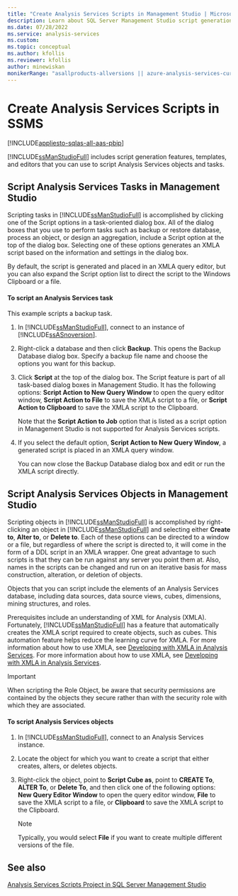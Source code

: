```yaml
---
title: "Create Analysis Services Scripts in Management Studio | Microsoft Docs"
description: Learn about SQL Server Management Studio script generation features, templates, and editors for scripting Analysis Services objects and tasks.
ms.date: 07/28/2022
ms.service: analysis-services
ms.custom:
ms.topic: conceptual
ms.author: kfollis
ms.reviewer: kfollis
author: minewiskan
monikerRange: "asallproducts-allversions || azure-analysis-services-current || power-bi-premium-current || >= sql-analysis-services-2016"
---
```

# Create Analysis Services Scripts in SSMS

[!INCLUDE[appliesto-sqlas-all-aas-pbip](../includes/appliesto-sqlas-all-aas-pbip.md)]

[!INCLUDE[ssManStudioFull](../includes/ssmanstudiofull-md.md)] includes script generation features, templates, and editors that you can use to script Analysis Services objects and tasks.  
  
## Script Analysis Services Tasks in Management Studio

Scripting tasks in [!INCLUDE[ssManStudioFull](../includes/ssmanstudiofull-md.md)] is accomplished by clicking one of the Script options in a task-oriented dialog box. All of the dialog boxes that you use to perform tasks such as backup or restore database, process an object, or design an aggregation, include a Script option at the top of the dialog box. Selecting one of these options generates an XMLA script based on the information and settings in the dialog box.  
  
By default, the script is generated and placed in an XMLA query editor, but you can also expand the Script option list to direct the script to the Windows Clipboard or a file.  
  
#### To script an Analysis Services task
  
This example scripts a backup task.

1. In [!INCLUDE[ssManStudioFull](../includes/ssmanstudiofull-md.md)], connect to an instance of [!INCLUDE[ssASnoversion](../includes/ssasnoversion-md.md)].  
  
2. Right-click a database and then click **Backup**. This opens the Backup Database dialog box. Specify a backup file name and choose the options you want for this backup.  
  
3. Click **Script** at the top of the dialog box. The Script feature is part of all task-based dialog boxes in Management Studio. It has the following options: **Script Action to New Query Window** to open the query editor window, **Script Action to File** to save the XMLA script to a file, or **Script Action to Clipboard** to save the XMLA script to the Clipboard.  
  
     Note that the **Script Action to Job** option that is listed as a script option in Management Studio is not supported for Analysis Services scripts.  
  
4. If you select the default option, **Script Action to New Query Window**, a generated script is placed in an XMLA query window.  
  
     You can now close the Backup Database dialog box and edit or run the XMLA script directly.  
  
## Script Analysis Services Objects in Management Studio

Scripting objects in [!INCLUDE[ssManStudioFull](../includes/ssmanstudiofull-md.md)] is accomplished by right-clicking an object in [!INCLUDE[ssManStudioFull](../includes/ssmanstudiofull-md.md)] and selecting either **Create to**, **Alter to**, or **Delete to**. Each of these options can be directed to a window or a file, but regardless of where the script is directed to, it will come in the form of a DDL script in an XMLA wrapper. One great advantage to such scripts is that they can be run against any server you point them at. Also, names in the scripts can be changed and run on an iterative basis for mass construction, alteration, or deletion of objects.  
  
Objects that you can script include the elements of an Analysis Services database, including data sources, data source views, cubes, dimensions, mining structures, and roles.  
  
Prerequisites include an understanding of XML for Analysis (XMLA). Fortunately, [!INCLUDE[ssManStudioFull](../includes/ssmanstudiofull-md.md)] has a feature that automatically creates the XMLA script required to create objects, such as cubes. This automation feature helps reduce the learning curve for XMLA. For more information about how to use XMLA, see [Developing with XMLA in Analysis Services](../../analysis-services/multidimensional-models-scripting-language-assl-xmla/developing-with-xmla-in-analysis-services.md). For more information about how to use XMLA, see [Developing with XMLA in Analysis Services](../../analysis-services/multidimensional-models-scripting-language-assl-xmla/developing-with-xmla-in-analysis-services.md).  
  
> [!IMPORTANT]  
> When scripting the Role Object, be aware that security permissions are contained by the objects they secure rather than with the security role with which they are associated.  
  
#### To script Analysis Services objects
  
1. In [!INCLUDE[ssManStudioFull](../includes/ssmanstudiofull-md.md)], connect to an Analysis Services instance.  
  
2. Locate the object for which you want to create a script that either creates, alters, or deletes objects.  
  
3. Right-click the object, point to **Script Cube as**, point to **CREATE To**, **ALTER To**, or **Delete To**, and then click one of the following options: **New Query Editor Window** to open the query editor window, **File** to save the XMLA script to a file, or **Clipboard** to save the XMLA script to the Clipboard.  
  
    > [!NOTE]  
    >  Typically, you would select **File** if you want to create multiple different versions of the file.  
  
## See also

[Analysis Services Scripts Project in SQL Server Management Studio](analysis-services-scripts-project-in-sql-server-management-studio.md)  
